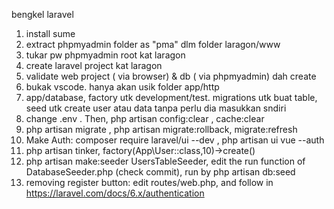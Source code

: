 bengkel laravel
1. install sume
2. extract phpmyadmin folder as "pma" dlm folder laragon/www
3. tukar pw phpmyadmin root kat laragon
4. create laravel project kat laragon
5. validate web project ( via browser) & db ( via phpmyadmin) dah create
6. bukak vscode. hanya akan usik folder app/http
7. app/database, factory utk development/test. migrations utk buat table, seed utk  create user atau data tanpa perlu dia masukkan sndiri
8. change .env . Then, php artisan config:clear , cache:clear
9. php artisan migrate , php artisan migrate:rollback, migrate:refresh
10. Make Auth: composer require laravel/ui --dev , php artisan ui vue --auth
11. php artisan tinker, factory(App\User::class,10)->create()
12. php artisan make:seeder UsersTableSeeder, edit the run function of DatabaseSeeder.php (check commit), run by php artisan db:seed
13. removing register button: edit routes/web.php, and follow in https://laravel.com/docs/6.x/authentication
